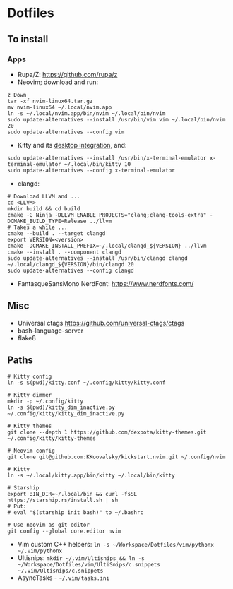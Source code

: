 # Dotfiles

## To install

### Apps

* Rupa/Z: https://github.com/rupa/z
* Neovim; download and run:
```
z Down
tar -xf nvim-linux64.tar.gz
mv nvim-linux64 ~/.local/nvim.app
ln -s ~/.local/nvim.app/bin/nvim ~/.local/bin/nvim
sudo update-alternatives --install /usr/bin/vim vim ~/.local/bin/nvim 20
sudo update-alternatives --config vim
```
* Kitty and its [desktop integration](https://sw.kovidgoyal.net/kitty/binary/#desktop-integration-on-linux), and:
```
sudo update-alternatives --install /usr/bin/x-terminal-emulator x-terminal-emulator ~/.local/bin/kitty 10
sudo update-alternatives --config x-terminal-emulator
```
* clangd:
```
# Download LLVM and ...
cd <LLVM>
mkdir build && cd build
cmake -G Ninja -DLLVM_ENABLE_PROJECTS="clang;clang-tools-extra" -DCMAKE_BUILD_TYPE=Release ../llvm
# Takes a while ...
cmake --build . --target clangd
export VERSION=<version>
cmake -DCMAKE_INSTALL_PREFIX=~/.local/clangd_${VERSION} ../llvm
cmake --install . --component clangd
sudo update-alternatives --install /usr/bin/clangd clangd ~/.local/clangd_${VERSION}/bin/clangd 20
sudo update-alternatives --config clangd
```
* FantasqueSansMono NerdFont: https://www.nerdfonts.com/

## Misc

* Universal ctags https://github.com/universal-ctags/ctags
* bash-language-server
* flake8

## Paths

```
# Kitty config
ln -s $(pwd)/kitty.conf ~/.config/kitty/kitty.conf

# Kitty dimmer
mkdir -p ~/.config/kitty
ln -s $(pwd)/kitty_dim_inactive.py ~/.config/kitty/kitty_dim_inactive.py

# Kitty themes
git clone --depth 1 https://github.com/dexpota/kitty-themes.git ~/.config/kitty/kitty-themes

# Neovim config
git clone git@github.com:KKoovalsky/kickstart.nvim.git ~/.config/nvim

# Kitty
ln -s ~/.local/kitty.app/bin/kitty ~/.local/bin/kitty

# Starship
export BIN_DIR=~/.local/bin && curl -fsSL https://starship.rs/install.sh | sh
# Put:
# eval "$(starship init bash)" to ~/.bashrc

# Use neovim as git editor
git config --global core.editor nvim
```

* Vim custom C++ helpers: `ln -s ~/Workspace/Dotfiles/vim/pythonx ~/.vim/pythonx`
* Ultisnips: `mkdir ~/.vim/Ultisnips && ln -s ~/Workspace/Dotfiles/vim/UltiSnips/c.snippets ~/.vim/Ultisnips/c.snippets`
* AsyncTasks - `~/.vim/tasks.ini`
